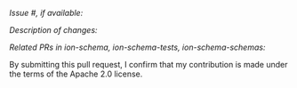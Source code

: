 *Issue #, if available:*

*Description of changes:*

*Related PRs in ion-schema, ion-schema-tests, ion-schema-schemas:*


By submitting this pull request, I confirm that my contribution is made under the terms of the Apache 2.0 license.
